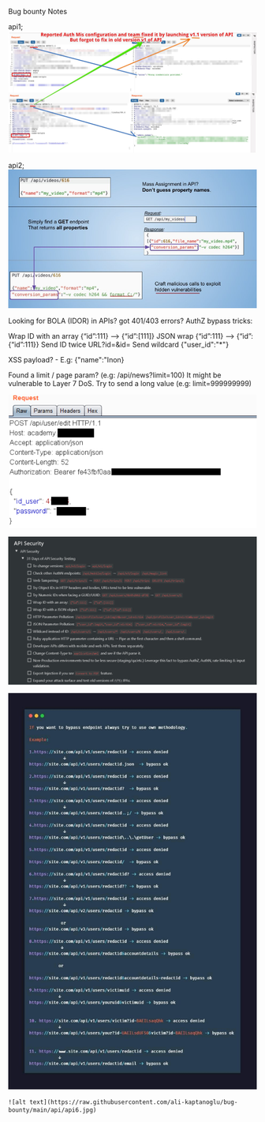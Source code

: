 Bug bounty Notes

api1;
![alt text](https://raw.githubusercontent.com/ali-kaptanoglu/bug-bounty/main/api/api1.jpg)

api2;
![alt text](https://raw.githubusercontent.com/ali-kaptanoglu/bug-bounty/main/api/api2.jpg)

Looking for BOLA (IDOR) in APIs? got 401/403 errors? AuthZ bypass tricks:

Wrap ID with an array {“id”:111} --> {“id”:[111]}
JSON wrap {“id”:111} --> {“id”:{“id”:111}}
Send ID twice URL?id=<LEGIT>&id=<VICTIM>
Send wildcard {"user_id":"*"}
  
XSS payload? - E.g: {"name":"In<script>alert(21)</script>on}
  
Found a limit / page param? (e.g: /api/news?limit=100) It might be vulnerable to Layer 7 DoS. Try to send a long value (e.g: limit=999999999)
  
  
 ![alt text](https://raw.githubusercontent.com/ali-kaptanoglu/bug-bounty/main/api/api3.png)

  
   ![alt text](https://raw.githubusercontent.com/ali-kaptanoglu/bug-bounty/main/api/api4.png)
  
  ![alt text](https://raw.githubusercontent.com/ali-kaptanoglu/bug-bounty/main/api/api5.jpg)
  
    ![alt text](https://raw.githubusercontent.com/ali-kaptanoglu/bug-bounty/main/api/api6.jpg)
